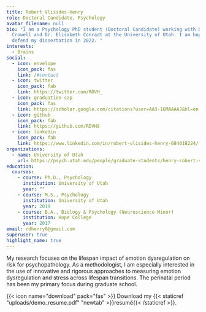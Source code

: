 ```yaml
---
title: Robert Vlisides-Henry
role: Doctoral Candidate, Psychology
avatar_filename: null
bio: "I am a Psychology PhD student (Doctoral Candidate) working with Dr. Sheila
  Crowell and Dr. Elisabeth Conradt at the University of Utah. I am hoping to
  defend my dissertation in 2022. "
interests:
  - Brains
social:
  - icon: envelope
    icon_pack: fas
    link: /#contact
  - icon: twitter
    icon_pack: fab
    link: https://twitter.com/RDVH_
  - icon: graduation-cap
    icon_pack: fas
    link: https://scholar.google.com/citations?user=AA3-1GMAAAAJ&hl=en
  - icon: github
    icon_pack: fab
    link: https://github.com/RDVH8
  - icon: linkedin
    icon_pack: fab
    link: https://www.linkedin.com/in/robert-vlisides-henry-084018224/
organizations:
  - name: University of Utah
    url: https://psych.utah.edu/people/graduate-students/henry-robert-vlisides.php
education:
  courses:
    - course: Ph.D., Psychology
      institution: University of Utah
      year: ""
    - course: M.S., Psychology
      institution: University of Utah
      year: 2019
    - course: B.A., Biology & Psychology (Neuroscience Minor)
      institution: Hope College
      year: 2017
email: rdhenry8@gmail.com
superuser: true
highlight_name: true
---
```

My research focuses on the lifespan impact of emotion dysregulation on risk for psychopathology. As a methodologist, I am especially interested in the use of innovative and rigorous approaches to measuring emotion dysregulation and stress across lifespan transitions. The perinatal period has been my primary focus during graduate school.

{{< icon name="download" pack="fas" >}} Download my {{< staticref "uploads/demo_resume.pdf" "newtab" >}}resumé{{< /staticref >}}.